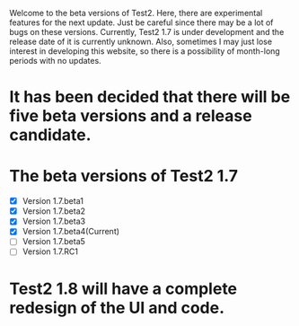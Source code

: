 Welcome to the beta versions of Test2. Here, there are experimental features for the next update. Just be careful since there may be a lot of bugs on these versions. Currently, Test2 1.7 is under development and the release date of it is currently unknown. Also, sometimes I may just lose interest in developing this website, so there is a possibility of month-long periods with no updates.

# It has been decided that there will be five beta versions and a release candidate.

# The beta versions of Test2 1.7

- [x] Version 1.7.beta1
- [x] Version 1.7.beta2
- [x] Version 1.7.beta3
- [x] Version 1.7.beta4(Current)
- [ ] Version 1.7.beta5
- [ ] Version 1.7.RC1

# Test2 1.8 will have a complete redesign of the UI and code.